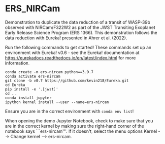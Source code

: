 # ERS_NIRCam
Demonstration to duplicate the data reduction of a transit of WASP-39b observed with NIRCam/F322W2 as part of the JWST Transiting Exoplanet Early Release Science Program (ERS 1366). This demonstration follows the data reduction with Eureka! presented in Ahrer et al. (2022).

Run the following commands to get started! These commands set up an environment with Eureka! v0.6 - see the Eureka! documentation at https://eurekadocs.readthedocs.io/en/latest/index.html for more information.

```
conda create -n ers-nircam python==3.9.7
conda activate ers-nircam
git clone -b v0.7 https://github.com/kevin218/Eureka.git
cd Eureka
pip install -e '.[jwst]'
cd ..
conda install jupyter
ipython kernel install --user --name=ers-nircam
```

Ensure you are in the correct environment with ```conda env list```!

When opening the demo Jupyter Notebook, check to make sure that you are in the correct kernel by making sure the right-hand corner of the notebook says ```ers-nircam'''. If it doesn't, select the menu options Kernel --> Change kernel --> ers-nircam.
